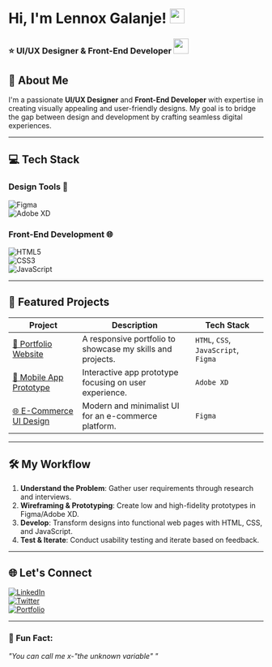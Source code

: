 # Hi, I'm Lennox Galanje! <img src="https://github.com/sciencepal/sciencepal/blob/master/assets/Hi.gif" width="29px">  
### ⭐ UI/UX Designer & Front-End Developer <img src="https://media.giphy.com/media/WUlplcMpOCEmTGBtBW/giphy.gif" width="30">

## 🚀 About Me  
I'm a passionate **UI/UX Designer** and **Front-End Developer** with expertise in creating visually appealing and user-friendly designs. My goal is to bridge the gap between design and development by crafting seamless digital experiences.

---

## 💻 Tech Stack  
### Design Tools 🎨  
![Figma](https://img.shields.io/badge/Figma-F24E1E?style=for-the-badge&logo=figma&logoColor=white)  
![Adobe XD](https://img.shields.io/badge/Adobe%20XD-FF61F6?style=for-the-badge&logo=adobe-xd&logoColor=white)  

### Front-End Development 🌐  
![HTML5](https://img.shields.io/badge/HTML5-E34F26?style=for-the-badge&logo=html5&logoColor=white)  
![CSS3](https://img.shields.io/badge/CSS3-1572B6?style=for-the-badge&logo=css3&logoColor=white)  
![JavaScript](https://img.shields.io/badge/JavaScript-F7DF1E?style=for-the-badge&logo=javascript&logoColor=black)  

---

## 📂 Featured Projects  

| Project | Description | Tech Stack |  
|---------|-------------|------------|  
| [🎨 Portfolio Website](https://lennoxgalanje.github.io/Portfolio/) | A responsive portfolio to showcase my skills and projects. | `HTML`, `CSS`, `JavaScript`, `Figma` |  
| [📱 Mobile App Prototype](https://www.behance.net/gallery/207740681/Money-Map) | Interactive app prototype focusing on user experience. | `Adobe XD`|  
| [🌐 E-Commerce UI Design](https://www.behance.net/gallery/206845471/Financial-web-application) | Modern and minimalist UI for an e-commerce platform. | `Figma` |  

---

## 🛠️ My Workflow  
1. **Understand the Problem**: Gather user requirements through research and interviews.  
2. **Wireframing & Prototyping**: Create low and high-fidelity prototypes in Figma/Adobe XD.  
3. **Develop**: Transform designs into functional web pages with HTML, CSS, and JavaScript.  
4. **Test & Iterate**: Conduct usability testing and iterate based on feedback.

---

## 🌐 Let's Connect  
[![LinkedIn](https://img.shields.io/badge/LinkedIn-0A66C2?style=for-the-badge&logo=linkedin&logoColor=white)](https://www.linkedin.com/in/lennox-galanje/)  
[![Twitter](https://img.shields.io/badge/Twitter-1DA1F2?style=for-the-badge&logo=twitter&logoColor=white)](https://x.com/theshonatechie)  
[![Portfolio](https://img.shields.io/badge/Portfolio-FF5722?style=for-the-badge&logo=firefox&logoColor=white)](https://lennoxgalanje.github.io/Portfolio/)  

---

### 📢 Fun Fact:  
*"You can call me x-"the unknown variable" "* 
